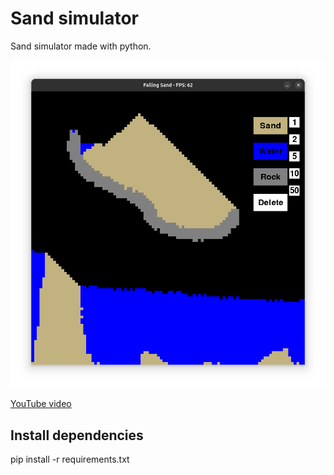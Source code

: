 # Sand simulator

Sand simulator made with python.

![Game screen](Graphics/captura.png)

[YouTube video](https://www.youtube.com/shorts/qvoL3Gq4yl0)

## Install dependencies

pip install -r requirements.txt